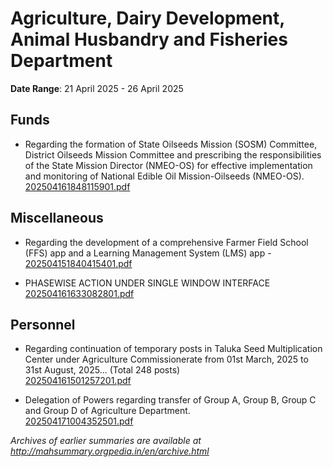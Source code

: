 # Agriculture, Dairy Development, Animal Husbandry and Fisheries Department

**Date Range**: 21 April 2025 - 26 April 2025


## Funds
- Regarding the formation of State Oilseeds Mission (SOSM) Committee, District Oilseeds Mission Committee and prescribing the responsibilities of the State Mission Director (NMEO-OS) for effective implementation and monitoring of National Edible Oil Mission-Oilseeds (NMEO-OS).\
  [202504161848115901.pdf](https://gr.maharashtra.gov.in/Site/Upload/Government%20Resolutions/English/202504161848115901.pdf)

## Miscellaneous
- Regarding the development of a comprehensive Farmer Field School (FFS) app and a Learning Management System (LMS) app -\
  [202504151840415401.pdf](https://gr.maharashtra.gov.in/Site/Upload/Government%20Resolutions/English/202504151840415401.pdf.pdf)

- PHASEWISE ACTION UNDER SINGLE WINDOW INTERFACE\
  [202504161633082801.pdf](https://gr.maharashtra.gov.in/Site/Upload/Government%20Resolutions/English/202504161633082801.pdf)

## Personnel
- Regarding continuation of temporary posts in Taluka Seed Multiplication Center under Agriculture Commissionerate from 01st March, 2025 to 31st August, 2025... (Total 248 posts)\
  [202504161501257201.pdf](https://gr.maharashtra.gov.in/Site/Upload/Government%20Resolutions/English/202504161501257201.pdf)

- Delegation of Powers regarding transfer of Group A, Group B, Group C and Group D of Agriculture Department.\
  [202504171004352501.pdf](https://gr.maharashtra.gov.in/Site/Upload/Government%20Resolutions/English/202504171004352501.pdf)


*Archives of earlier summaries are available at http://mahsummary.orgpedia.in/en/archive.html*